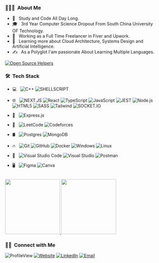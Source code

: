 <h3> 👨🏻‍💻 &nbsp;About Me </h3> 

- 🤔 &nbsp; Study and Code All Day Long.
- 🎓 &nbsp; 3rd Year Computer Science  Dropout From South China University OF Technology.
- 💼 &nbsp; Working as a Full Time Freelancer in Fiver and Upwork.
- 🌱 &nbsp; Learning more about Cloud Architecture, Systems Design and Artificial Intelligence.
- ✍️ &nbsp; As a Polyglot I'am passionate About Learning Multiple Languages.

[![Open Source Helpers](https://www.codetriage.com/npm/npm/badges/users.svg)](https://www.codetriage.com/npm/npm)
<h3> 🛠 &nbsp;Tech Stack</h3>

- 💻 &nbsp;
  ![C++](https://img.shields.io/badge/-C++-333333?style=flat&logo=C%2B%2B&logoColor=00599C)
  ![SHELLSCRIPT](https://img.shields.io/badge/Shell_Script-333333?style=flat&logo=gnu-bash&logoColor=black)
- 🌐 &nbsp;
  ![NEXT.JS](https://img.shields.io/badge/Next-333333?style=flat&logo=next.js)
  ![React](https://img.shields.io/badge/-React-333333?style=flat&logo=react)
  ![TypeScript](https://img.shields.io/badge/TypeScript-333333?style=flat&logo=TypeScript)
  ![JavaScript](https://img.shields.io/badge/-JavaScript-333333?style=flat&logo=javascript)
  ![JEST](https://img.shields.io/badge/Jest-333333?style=flat&logo=jest&logoColor=007ACC)
  ![Node.js](https://img.shields.io/badge/-Node.js-333333?style=flat&logo=node.js)
  ![HTML5](https://img.shields.io/badge/-HTML5-333333?style=flat&logo=HTML5)
  ![SASS](https://img.shields.io/badge/-SASS-333333?style=flat&logo=SASS&logoColor=1572B6)
  ![Tailwind](https://img.shields.io/badge/-tailwindcss-333333?style=flat&logo=Tailwind-css&logoColor=1572B6)
  ![SOCKET.IO](https://img.shields.io/badge/Socket.io-333333?&style=flat&logo=Socket.io&logoColor=black)
- 🧰 &nbsp;
   ![Express.js](https://img.shields.io/badge/-Express.js-333333?style=flat&logo=Express&logoColor=1572B6)
 
- 🧑‍ &nbsp;
  ![LeetCode](https://img.shields.io/badge/LeetCode-333333?style=flat&logo=LeetCode&logoColor=#d16c06)
  ![Codeforces](https://img.shields.io/badge/Codeforces-333333?style=flat&logo=Codeforces&logoColor=34559e)
- 🛢 &nbsp;
  ![Postgres](https://img.shields.io/badge/-postgres-333333?style=flat&logo=postgresql)
  ![MongoDB](https://img.shields.io/badge/-MongoDB-333333?style=flat&logo=mongodb)
- 🔥 &nbsp;
  ![Git](https://img.shields.io/badge/-Git-333333?style=flat&logo=git)
  ![GitHub](https://img.shields.io/badge/-GitHub-333333?style=flat&logo=github)
  ![Docker](https://img.shields.io/badge/docker--333333?style=flat&logo=docker)
  ![Windows](https://img.shields.io/badge/Windows-333333?style=flat&logo=windows)
  ![Linux](https://img.shields.io/badge/Linux-333333?style=flat&logo=linux)
- 🔧 &nbsp;
  ![Visual Studio Code](https://img.shields.io/badge/-Visual%20Studio%20Code-333333?style=flat&logo=visual-studio-code&logoColor=007ACC)
  ![Visual Studio](https://img.shields.io/badge/Visual%20Studio-333333?style=flat&logo=visual-studio&logoColor=007ACC)
  ![Postman](https://img.shields.io/badge/Postman-333333?style=flat&logo=Postman&logoColor=007ACC)
- 🖥 &nbsp;
  ![Figma](https://img.shields.io/badge/figma-333333?style=flat&logo=figma)
  ![Canva](https://img.shields.io/badge/Canva-333333?style=flat&logo=Canva)

<br/>

<a href="https://github.com/arifhossain512">
  <img height="180em" src="https://arifhossain512.vercel.app/api?username=arifhossain512&show_icons=true&theme=transparent&bg_color=00000000&count_private=true" />
  <img height="180em" src="https://arifhossain512.vercel.app/api/top-langs/?username=arifhossain512&theme=transparent&bg_color=00000000&hide_border=true&layout=compact" />
</a>

<br/>

<h3> 🤝🏻 &nbsp;Connect with Me </h3>


<p align="center">
  
![ProfileView](https://komarev.com/ghpvc/?username=arifhossain512&style=for-the-badge&color=brightgreen)
<a href="https://arifhossain512.github.io/"><img alt="Website" src="https://img.shields.io/badge/Website-arifhossain512.github.io-blue?style=flat-square&logo=google-chrome"></a>
<a href="https://www.linkedin.com/in/arifhossain512/"><img alt="LinkedIn" src="https://img.shields.io/badge/LinkedIn-Arif%20Hossain-blue?style=flat-square&logo=linkedin"></a>
<a href="mailto:mdarifhossain512bd@gmail.com"><img alt="Email" src="https://img.shields.io/badge/Email-mdarifhossain512bd@gmail.com-blue?style=flat-square&logo=gmail"></a>
</p>

